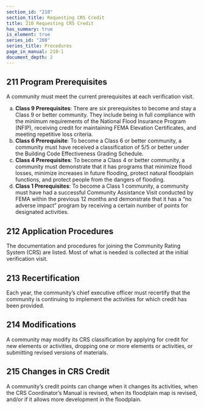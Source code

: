 ```yaml
---
section_id: "210"
section_title: Requesting CRS Credit
title: 210 Requesting CRS Credit
has_summary: true
is_element: true
series_id: "200"
series_title: Procedures
page_in_manual: 210-1
document_depth: 2
---
```


## 211 Program Prerequisites

A community must meet the current prerequisites at each verification visit.

<ol style="list-style: lower-alpha">
  <li>
    <strong>Class 9 Prerequisites</strong>: There are six prerequisites to become and stay a Class 9 or better community. They include being in full compliance with the minimum requirements of the National Flood Insurance Program (NFIP), receiving credit for maintaining FEMA Elevation Certificates, and meeting repetitive loss criteria.
  </li>
  <li>
    <strong>Class 6 Prerequisite</strong>: To become a Class 6 or better community, a community must have received a classification of 5/5 or better under the Building Code Effectiveness Grading Schedule.
  </li>
  <li>
    <strong>Class 4 Prerequisites</strong>: To become a Class 4 or better community, a community must demonstrate that it has programs that minimize flood losses, minimize increases in future flooding, protect natural floodplain functions, and protect people from the dangers of flooding.
  </li>
  <li>
    <strong>Class 1 Prerequisites</strong>: To become a Class 1 community, a community must have had a successful Community Assistance Visit conducted by FEMA within the previous 12 months and demonstrate that it has a “no adverse impact” program by receiving a certain number of points for designated activities.
  </li>
</ol>

## 212 Application Procedures

The documentation and procedures for joining the Community Rating System (CRS) are listed. Most of what is needed is collected at the initial verification visit.

## 213 Recertification

Each year, the community’s chief executive officer must recertify that the community is continuing to implement the activities for which credit has been provided.

## 214 Modifications

A community may modify its CRS classification by applying for credit for new elements or activities, dropping one or more elements or activities, or submitting revised versions of materials.

## 215 Changes in CRS Credit

A community’s credit points can change when it changes its activities, when the CRS Coordinator’s Manual is revised, when its floodplain map is revised, and/or if it allows more development in the floodplain.
